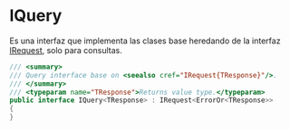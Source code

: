 # IQuery

Es una interfaz que implementa las clases base heredando de la interfaz [IRequest](https://github.com/jbogard/MediatR), solo para consultas.

```csharp
/// <summary>
/// Query interface base on <seealso cref="IRequest{TResponse}"/>.
/// </summary>
/// <typeparam name="TResponse">Returns value type.</typeparam>
public interface IQuery<TResponse> : IRequest<ErrorOr<TResponse>>
{
}
```
